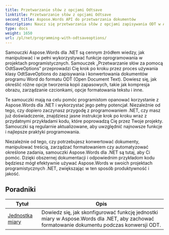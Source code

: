 ```yaml
---
title: Przetwarzanie słów z opcjami Odtsave
linktitle: Przetwarzanie słów z opcjami Odtsave
second_title: Aspose.Words API do przetwarzania dokumentów
description: Naucz się przetwarzania słów z opcjami zapisywania ODT w Aspose.Words dla .NET. Szczegółowe tutoriale z przykładowym kodem do zapisywania dokumentów Word w formacie ODT.
type: docs
weight: 1650
url: /pl/net/programming-with-odtsaveoptions/
---
```

Samouczki Aspose.Words dla .NET są cennym źródłem wiedzy, jak manipulować i w pełni wykorzystywać funkcje oprogramowania w projektach programistycznych. Samouczek „Przetwarzanie słów za pomocą OdtSaveOptions” przeprowadzi Cię krok po kroku przez proces używania klasy OdtSaveOptions do zapisywania i konwertowania dokumentów programu Word do formatu ODT (Open Document Text). Dowiesz się, jak określić różne opcje tworzenia kopii zapasowych, takie jak kompresja obrazu, zarządzanie czcionkami, opcje formatowania tekstu i inne.

Te samouczki mają na celu pomóc programistom opanować korzystanie z Aspose.Words dla .NET i wykorzystać jego pełny potencjał. Niezależnie od tego, czy dopiero zaczynasz przygodę z programowaniem .NET, czy masz już doświadczenie, znajdziesz jasne instrukcje krok po kroku wraz z przydatnymi przykładami kodu, które poprowadzą Cię przez Twoje projekty. Samouczki są regularnie aktualizowane, aby uwzględnić najnowsze funkcje i najlepsze praktyki programowania.

Niezależnie od tego, czy potrzebujesz konwertować dokumenty, manipulować treścią, zarządzać formatowaniem czy automatyzować określone zadania, samouczki Aspose.Words dla .NET są tutaj, aby Ci pomóc. Dzięki obszernej dokumentacji i odpowiednim przykładom kodu będziesz mógł efektywnie używać Aspose.Words w swoich projektach programistycznych .NET, zwiększając w ten sposób produktywność i jakość.

 ## Poradniki
| Tytuł | Opis |
| --- | --- |
| [Jednostka miary](./measure-unit/) | Dowiedz się, jak skonfigurować funkcję jednostki miary w Aspose.Words dla .NET, aby zachować formatowanie dokumentu podczas konwersji ODT. |